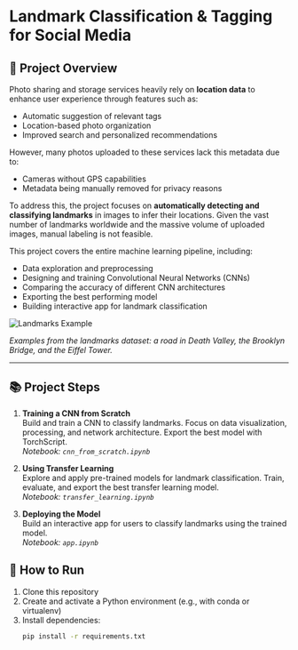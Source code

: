 # Landmark Classification & Tagging for Social Media

## 📌 Project Overview

Photo sharing and storage services heavily rely on **location data** to enhance user experience through features such as:

- Automatic suggestion of relevant tags  
- Location-based photo organization  
- Improved search and personalized recommendations

However, many photos uploaded to these services lack this metadata due to:

- Cameras without GPS capabilities  
- Metadata being manually removed for privacy reasons

To address this, the project focuses on **automatically detecting and classifying landmarks** in images to infer their locations. Given the vast number of landmarks worldwide and the massive volume of uploaded images, manual labeling is not feasible.

This project covers the entire machine learning pipeline, including:

- Data exploration and preprocessing  
- Designing and training Convolutional Neural Networks (CNNs)  
- Comparing the accuracy of different CNN architectures  
- Exporting the best performing model  
- Building interactive app for landmark classification 

![Landmarks Example](images/landmarks-example.jpg)

*Examples from the landmarks dataset: a road in Death Valley, the Brooklyn Bridge, and the Eiffel Tower.*

---

## 📚 Project Steps

1. **Training a CNN from Scratch**  
   Build and train a CNN to classify landmarks. Focus on data visualization, processing, and network architecture. Export the best model with TorchScript.  
   *Notebook: `cnn_from_scratch.ipynb`*

2. **Using Transfer Learning**  
   Explore and apply pre-trained models for landmark classification. Train, evaluate, and export the best transfer learning model.  
   *Notebook: `transfer_learning.ipynb`*

3. **Deploying the Model**  
   Build an interactive app for users to classify landmarks using the trained model.  
   *Notebook: `app.ipynb`*

## 🚀 How to Run

1. Clone this repository  
2. Create and activate a Python environment (e.g., with conda or virtualenv)  
3. Install dependencies:  
   ```bash
   pip install -r requirements.txt

